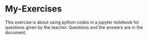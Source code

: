 # My-Exercises
This exercise is about using python codes in a jupyter notebook for questions given by the teacher. Questions and the answers are in the document.
